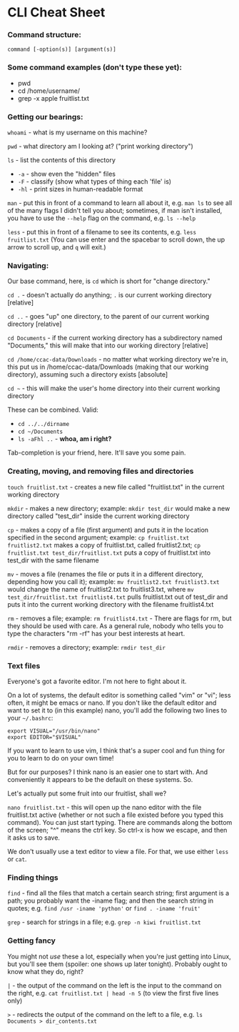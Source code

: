# CLI Cheat Sheet

### Command structure:
`command [-option(s)] [argument(s)]`

### Some command examples (don't type these yet):
* pwd
* cd /home/username/
* grep -x apple fruitlist.txt

### Getting our bearings:

`whoami` - what is my username on this machine?

`pwd` - what directory am I looking at? ("print working directory")

`ls` - list the contents of this directory
* `-a` - show even the "hidden" files
* `-F` - classify (show what types of thing each 'file' is)
* `-hl` - print sizes in human-readable format

`man` - put this in front of a command to learn all about it, e.g. `man ls` to see all of the many flags I didn't tell you about; sometimes, if man isn't installed, you have to use the `--help` flag on the command, e.g. `ls --help`

`less` - put this in front of a filename to see its contents, e.g. `less fruitlist.txt` (You can use enter and the spacebar to scroll down, the up arrow to scroll up, and `q` will exit.)

### Navigating:

Our base command, here, is `cd` which is short for "change directory."

`cd .` - doesn't actually do anything; `.` is our current working directory [relative]

`cd ..` - goes "up" one directory, to the parent of our current working directory [relative]

`cd Documents` - if the current working directory has a subdirectory named "Documents," this will make that into our working directory [relative]

`cd /home/ccac-data/Downloads` - no matter what working directory we're in, this put us in /home/ccac-data/Downloads (making that our working directory), assuming such a directory exists [absolute]

`cd ~` - this will make the user's home directory into their current working directory

These can be combined. Valid: 
* `cd ../../dirname`
* `cd ~/Documents` 
* `ls -aFhl ..` - **whoa, am i right?**

Tab-completion is your friend, here. It'll save you some pain. 

### Creating, moving, and removing files and directories

`touch fruitlist.txt` - creates a new file called "fruitlist.txt" in the current working directory

`mkdir` - makes a new directory; example: `mkdir test_dir` would make a new directory called "test_dir" inside the current working directory

`cp` - makes a copy of a file (first argument) and puts it in the location specified in the second argument; example: `cp fruitlist.txt fruitlist2.txt` makes a copy of fruitlist.txt, called fruitlist2.txt; `cp fruitlist.txt test_dir/fruitlist.txt` puts a copy of fruitlist.txt into test_dir with the same filename

`mv` - moves a file (renames the file or puts it in a different directory, depending how you call it); example: `mv fruitlist2.txt fruitlist3.txt` would change the name of fruitlist2.txt to fruitlist3.txt, where `mv test_dir/fruitlist.txt fruitlist4.txt` pulls fruitlist.txt out of test_dir and puts it into the current working directory with the filename fruitlist4.txt

`rm` - removes a file; example: `rm fruitlist4.txt` - There are flags for rm, but they should be used with care. As a general rule, nobody who tells you to type the characters "rm -rf" has your best interests at heart.

`rmdir` - removes a directory; example: `rmdir test_dir`

### Text files

Everyone's got a favorite editor. I'm not here to fight about it. 

On a lot of systems, the default editor is something called "vim" or "vi"; less often, it might be emacs or nano. If you don't like the default editor and want to set it to (in this example) nano, you'll add the following two lines to your `~/.bashrc`:
```
export VISUAL="/usr/bin/nano"
export EDITOR="$VISUAL"
```

If you want to learn to use vim, I think that's a super cool and fun thing for you to learn to do on your own time!

But for our purposes? I think nano is an easier one to start with. And conveniently it appears to be the default on these systems. So. 

Let's actually put some fruit into our fruitlist, shall we?

`nano fruitlist.txt` - this will open up the nano editor with the file fruitlist.txt active (whether or not such a file existed before you typed this command). You can just start typing. There are commands along the bottom of the screen; "^" means the ctrl key. So ctrl-x is how we escape, and then it asks us to save.

We don't usually use a text editor to view a file. For that, we use either `less` or `cat`. 

### Finding things

`find` - find all the files that match a certain search string; first argument is a path; you probably want the -iname flag; and then the search string in quotes; e.g. `find /usr -iname 'python'` or `find . -iname 'fruit'`

`grep` - search for strings in a file; e.g. `grep -n kiwi fruitlist.txt`

### Getting fancy

You might not _use_ these a lot, especially when you're just getting into Linux, but you'll see them (spoiler: one shows up later tonight). Probably ought to know what they do, right?

`|` - the output of the command on the left is the input to the command on the right, e.g. `cat fruitlist.txt | head -n 5` (to view the first five lines only)

`>` - redirects the output of the command on the left to a file, e.g. `ls Documents > dir_contents.txt`

